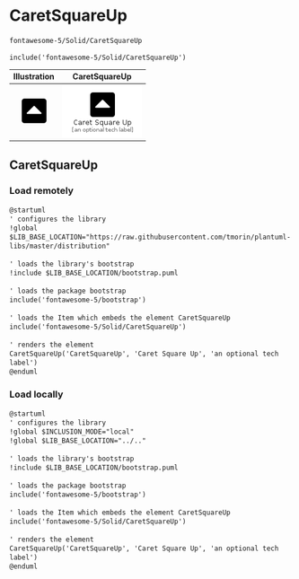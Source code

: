 # CaretSquareUp


```text
fontawesome-5/Solid/CaretSquareUp
```

```text
include('fontawesome-5/Solid/CaretSquareUp')
```



| Illustration | CaretSquareUp |
| :---: | :---: |
| ![illustration for Illustration](../../fontawesome-5/Solid/CaretSquareUp.png) | ![illustration for CaretSquareUp](../../fontawesome-5/Solid/CaretSquareUp.Local.png) |




## CaretSquareUp

### Load remotely
```plantuml
@startuml
' configures the library
!global $LIB_BASE_LOCATION="https://raw.githubusercontent.com/tmorin/plantuml-libs/master/distribution"

' loads the library's bootstrap
!include $LIB_BASE_LOCATION/bootstrap.puml

' loads the package bootstrap
include('fontawesome-5/bootstrap')

' loads the Item which embeds the element CaretSquareUp
include('fontawesome-5/Solid/CaretSquareUp')

' renders the element
CaretSquareUp('CaretSquareUp', 'Caret Square Up', 'an optional tech label')
@enduml
```

### Load locally
```plantuml
@startuml
' configures the library
!global $INCLUSION_MODE="local"
!global $LIB_BASE_LOCATION="../.."

' loads the library's bootstrap
!include $LIB_BASE_LOCATION/bootstrap.puml

' loads the package bootstrap
include('fontawesome-5/bootstrap')

' loads the Item which embeds the element CaretSquareUp
include('fontawesome-5/Solid/CaretSquareUp')

' renders the element
CaretSquareUp('CaretSquareUp', 'Caret Square Up', 'an optional tech label')
@enduml
```

